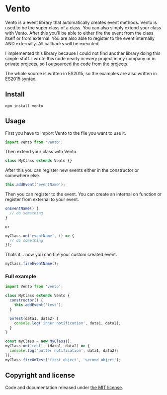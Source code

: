 # Vento
Vento is a event library that automatically creates event methods.
Vento is used to be the super class of a class. You can also simply extend your class with Vento. 
After this you'll be able to either fire the event from the class itself or from external.
You are also able to register to the event internally AND externally. All callbacks will be executed.

I implemented this library because I could not find another library doing this simple stuff. I wrote this code nearly
in every project in my company or in private projects, so I outsourced the code from the projects.

The whole source is written in ES2015, so the examples are also written in ES2015 syntax.

## Install
```
npm install vento
```

## Usage
First you have to import Vento to the file you want to use it.

```javascript
import Vento from 'vento';
```

Then extend your class with Vento.

```javascript
class MyClass extends Vento {}
```

After this you can register new events either in the constructor or somewhere else.

```javascript
this.addEvent('eventName');
``` 

Then you can register to the event. You can create an internal on function or register from external to your event.

```javascript
onEventName() {
  // do something
}

or

myClass.on('eventName', () => {
  // do something
});
```

Thats it... now you can fire your custom created event.

```javascript
myClass.fireEventName();
```

### Full example

```javascript
import Vento from 'vento';

class MyClass extends Vento {
  constructor() {
    this.addEvent('test');
  }

  onTest(data1, data2) {
    console.log('inner notification', data1, data2);
  }
}

const myClass = new MyClass();
myClass.on('test', (data1, data2) => {
  console.log('outter notification', data1, data2);
});
myClass.fireOnTest('first object', 'second object');
```

## Copyright and license
Code and documentation released under [the MIT license](https://github.com/twbs/bootstrap/blob/master/LICENSE).